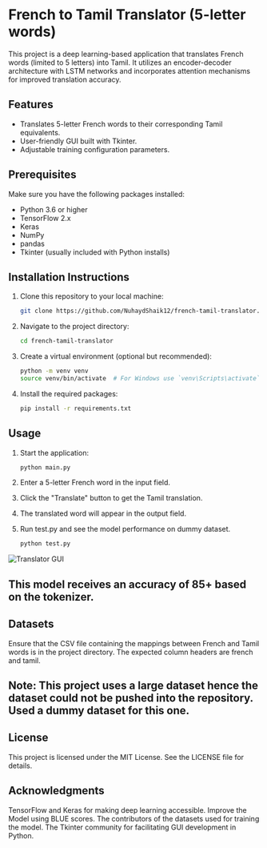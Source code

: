 # French to Tamil Translator (5-letter words)

This project is a deep learning-based application that translates French words (limited to 5 letters) into Tamil. It utilizes an encoder-decoder architecture with LSTM networks and incorporates attention mechanisms for improved translation accuracy.

## Features
- Translates 5-letter French words to their corresponding Tamil equivalents.
- User-friendly GUI built with Tkinter.
- Adjustable training configuration parameters.

## Prerequisites

Make sure you have the following packages installed:

- Python 3.6 or higher
- TensorFlow 2.x
- Keras
- NumPy
- pandas
- Tkinter (usually included with Python installs)

## Installation Instructions

1. Clone this repository to your local machine:
   ```bash
   git clone https://github.com/NuhaydShaik12/french-tamil-translator.git

2. Navigate to the project directory:

   ```bash
   cd french-tamil-translator

3. Create a virtual environment (optional but recommended):

   ```bash
   python -m venv venv
   source venv/bin/activate  # For Windows use `venv\Scripts\activate`

4. Install the required packages:

   ```bash
   pip install -r requirements.txt

## Usage

1. Start the application:

   ```bash
   python main.py

2. Enter a 5-letter French word in the input field.

3. Click the "Translate" button to get the Tamil translation.

4. The translated word will appear in the output field.

5. Run test.py and see the model performance on dummy dataset.

   ```bash
   python test.py

![Translator GUI](training_metrics.png)

## This model receives an accuracy of 85+ based on the tokenizer.


## Datasets

Ensure that the CSV file containing the mappings between French and Tamil words is in the project directory. The expected column headers are french and tamil.
## Note: This project uses a large dataset hence the dataset could not be pushed into the repository. Used a dummy dataset for this one.

## License

This project is licensed under the MIT License. See the LICENSE file for details.

## Acknowledgments
TensorFlow and Keras for making deep learning accessible.
Improve the Model using BLUE scores.
The contributors of the datasets used for training the model.
The Tkinter community for facilitating GUI development in Python.
